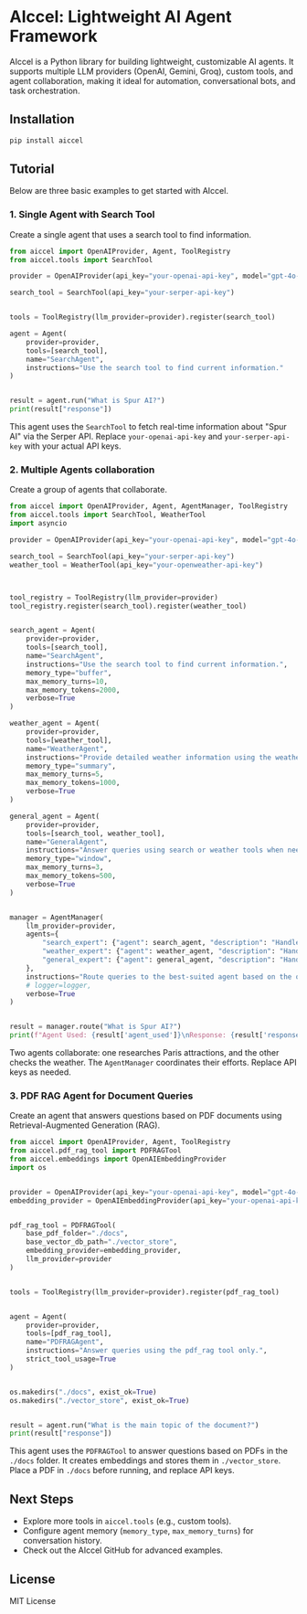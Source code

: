 # AIccel: Lightweight AI Agent Framework

AIccel is a Python library for building lightweight, customizable AI agents. It supports multiple LLM providers (OpenAI, Gemini, Groq), custom tools, and agent collaboration, making it ideal for automation, conversational bots, and task orchestration.

## Installation

```bash
pip install aiccel
```

## Tutorial 

Below are three basic examples to get started with AIccel.

### 1. Single Agent with Search Tool

Create a single agent that uses a search tool to find information.

```python
from aiccel import OpenAIProvider, Agent, ToolRegistry
from aiccel.tools import SearchTool

provider = OpenAIProvider(api_key="your-openai-api-key", model="gpt-4o-mini")

search_tool = SearchTool(api_key="your-serper-api-key")


tools = ToolRegistry(llm_provider=provider).register(search_tool)

agent = Agent(
    provider=provider,
    tools=[search_tool],
    name="SearchAgent",
    instructions="Use the search tool to find current information."
)


result = agent.run("What is Spur AI?")
print(result["response"])
```

This agent uses the `SearchTool` to fetch real-time information about "Spur AI" via the Serper API. Replace `your-openai-api-key` and `your-serper-api-key` with your actual API keys.

### 2. Multiple Agents collaboration

Create a group of agents that collaborate.

```python
from aiccel import OpenAIProvider, Agent, AgentManager, ToolRegistry
from aiccel.tools import SearchTool, WeatherTool
import asyncio

provider = OpenAIProvider(api_key="your-openai-api-key", model="gpt-4o-mini")

search_tool = SearchTool(api_key="your-serper-api-key")
weather_tool = WeatherTool(api_key="your-openweather-api-key")



tool_registry = ToolRegistry(llm_provider=provider)
tool_registry.register(search_tool).register(weather_tool)


search_agent = Agent(
    provider=provider,
    tools=[search_tool],
    name="SearchAgent",
    instructions="Use the search tool to find current information.",
    memory_type="buffer",
    max_memory_turns=10,
    max_memory_tokens=2000,
    verbose=True
)

weather_agent = Agent(
    provider=provider,
    tools=[weather_tool],
    name="WeatherAgent",
    instructions="Provide detailed weather information using the weather tool.",
    memory_type="summary",
    max_memory_turns=5,
    max_memory_tokens=1000,
    verbose=True
)

general_agent = Agent(
    provider=provider,
    tools=[search_tool, weather_tool],
    name="GeneralAgent",
    instructions="Answer queries using search or weather tools when needed.",
    memory_type="window",
    max_memory_turns=3,
    max_memory_tokens=500,
    verbose=True
)


manager = AgentManager(
    llm_provider=provider,
    agents={
        "search_expert": {"agent": search_agent, "description": "Handles web searches"},
        "weather_expert": {"agent": weather_agent, "description": "Handles weather queries"},
        "general_expert": {"agent": general_agent, "description": "Handles broad queries"}
    },
    instructions="Route queries to the best-suited agent based on the query content.",
    # logger=logger,
    verbose=True
)


result = manager.route("What is Spur AI?")
print(f"Agent Used: {result['agent_used']}\nResponse: {result['response']}")
```

Two agents collaborate: one researches Paris attractions, and the other checks the weather. The `AgentManager` coordinates their efforts. Replace API keys as needed.

### 3. PDF RAG Agent for Document Queries

Create an agent that answers questions based on PDF documents using Retrieval-Augmented Generation (RAG).

```python
from aiccel import OpenAIProvider, Agent, ToolRegistry
from aiccel.pdf_rag_tool import PDFRAGTool
from aiccel.embeddings import OpenAIEmbeddingProvider
import os


provider = OpenAIProvider(api_key="your-openai-api-key", model="gpt-4o-mini")
embedding_provider = OpenAIEmbeddingProvider(api_key="your-openai-api-key", model="text-embedding-3-small")


pdf_rag_tool = PDFRAGTool(
    base_pdf_folder="./docs",
    base_vector_db_path="./vector_store",
    embedding_provider=embedding_provider,
    llm_provider=provider
)


tools = ToolRegistry(llm_provider=provider).register(pdf_rag_tool)


agent = Agent(
    provider=provider,
    tools=[pdf_rag_tool],
    name="PDFRAGAgent",
    instructions="Answer queries using the pdf_rag tool only.",
    strict_tool_usage=True
)


os.makedirs("./docs", exist_ok=True)
os.makedirs("./vector_store", exist_ok=True)


result = agent.run("What is the main topic of the document?")
print(result["response"])
```

This agent uses the `PDFRAGTool` to answer questions based on PDFs in the `./docs` folder. It creates embeddings and stores them in `./vector_store`. Place a PDF in `./docs` before running, and replace API keys.

## Next Steps

- Explore more tools in `aiccel.tools` (e.g., custom tools).
- Configure agent memory (`memory_type`, `max_memory_turns`) for conversation history.
- Check out the AIccel GitHub for advanced examples.

## License

MIT License